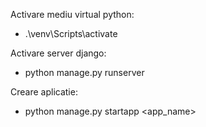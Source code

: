 Activare mediu virtual python:
 - .\venv\Scripts\activate

Activare server django:
 - python manage.py runserver

Creare aplicatie:
 - python manage.py startapp <app_name>